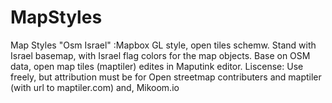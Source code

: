 # MapStyles
Map Styles
"Osm Israel" :Mapbox GL style, open tiles schemw.
Stand with Israel basemap, with Israel flag colors for the map objects.
Base on OSM data, open map tiles (maptiler) edites in Maputink editor.
Liscense: Use freely, but attribution must be for Open streetmap contributers and maptiler (with url to maptiler.com) and, Mikoom.io
